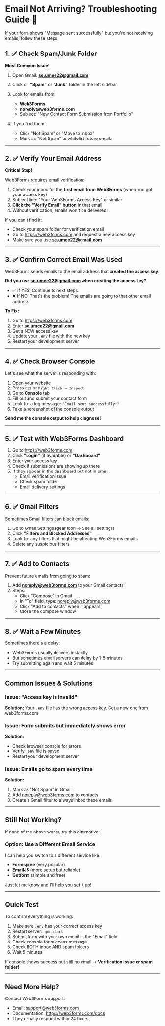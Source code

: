 # Email Not Arriving? Troubleshooting Guide 📧

If your form shows "Message sent successfully" but you're not receiving emails, follow these steps:

## 1. ✅ Check Spam/Junk Folder

**Most Common Issue!**

1. Open Gmail: **se.umee22@gmail.com**
2. Click on **"Spam"** or **"Junk"** folder in the left sidebar
3. Look for emails from:
   - **Web3Forms**
   - **noreply@web3forms.com**
   - Subject: "New Contact Form Submission from Portfolio"

4. If you find them:
   - Click "Not Spam" or "Move to Inbox"
   - Mark as "Not Spam" to whitelist future emails

---

## 2. ✅ Verify Your Email Address

**Critical Step!**

Web3Forms requires email verification:

1. Check your inbox for the **first email from Web3Forms** (when you got your access key)
2. Subject line: "Your Web3Forms Access Key" or similar
3. **Click the "Verify Email" button** in that email
4. Without verification, emails won't be delivered!

If you can't find it:
- Check your spam folder for verification email
- Go to https://web3forms.com and request a new access key
- Make sure you use **se.umee22@gmail.com**

---

## 3. ✅ Confirm Correct Email Was Used

Web3Forms sends emails to the email address that **created the access key**.

**Did you use se.umee22@gmail.com when creating the access key?**

- ✅ If YES: Continue to next steps
- ❌ If NO: That's the problem! The emails are going to that other email address

**To Fix:**
1. Go to https://web3forms.com
2. Enter **se.umee22@gmail.com**
3. Get a NEW access key
4. Update your `.env` file with the new key
5. Restart your development server

---

## 4. ✅ Check Browser Console

Let's see what the server is responding with:

1. Open your website
2. Press `F12` or `Right Click → Inspect`
3. Go to **Console** tab
4. Fill out and submit your contact form
5. Look for a log message: `"Email sent successfully:"`
6. Take a screenshot of the console output

**Send me the console output to help diagnose!**

---

## 5. ✅ Test with Web3Forms Dashboard

1. Go to https://web3forms.com
2. Click **"Login"** (if available) or **"Dashboard"**
3. Enter your access key
4. Check if submissions are showing up there
5. If they appear in the dashboard but not in email:
   - Email verification issue
   - Check spam folder
   - Email delivery settings

---

## 6. ✅ Gmail Filters

Sometimes Gmail filters can block emails:

1. Go to Gmail Settings (gear icon → See all settings)
2. Click **"Filters and Blocked Addresses"**
3. Look for any filters that might be affecting Web3Forms emails
4. Delete any suspicious filters

---

## 7. ✅ Add to Contacts

Prevent future emails from going to spam:

1. Add **noreply@web3forms.com** to your Gmail contacts
2. Steps:
   - Click "Compose" in Gmail
   - In "To" field, type: noreply@web3forms.com
   - Click "Add to contacts" when it appears
   - Close the compose window

---

## 8. ✅ Wait a Few Minutes

Sometimes there's a delay:

- Web3Forms usually delivers instantly
- But sometimes email servers can delay by 1-5 minutes
- Try submitting again and wait 5 minutes

---

## Common Issues & Solutions

### Issue: "Access key is invalid"
**Solution:** Your `.env` file has the wrong access key. Get a new one from web3forms.com

### Issue: Form submits but immediately shows error
**Solution:** 
- Check browser console for errors
- Verify `.env` file is saved
- Restart your development server

### Issue: Emails go to spam every time
**Solution:**
1. Mark as "Not Spam" in Gmail
2. Add noreply@web3forms.com to contacts
3. Create a Gmail filter to always inbox these emails

---

## Still Not Working?

If none of the above works, try this alternative:

### Option: Use a Different Email Service

I can help you switch to a different service like:
- **Formspree** (very popular)
- **EmailJS** (more setup but reliable)
- **Getform** (simple and free)

Just let me know and I'll help you set it up!

---

## Quick Test

To confirm everything is working:

1. Make sure `.env` has your correct access key
2. Restart server: `npm start`
3. Submit form with your own email in the "Email" field
4. Check console for success message
5. Check BOTH inbox AND spam folders
6. Wait 5 minutes

If console shows success but still no email → **Verification issue or spam folder!**

---

## Need More Help?

Contact Web3Forms support:
- Email: support@web3forms.com
- Documentation: https://web3forms.com/docs
- They usually respond within 24 hours

